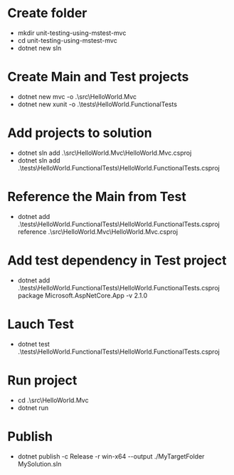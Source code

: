 # Create folder
- mkdir unit-testing-using-mstest-mvc
- cd unit-testing-using-mstest-mvc
- dotnet new sln

# Create Main and Test projects
- dotnet new mvc -o .\src\HelloWorld.Mvc
- dotnet new xunit -o .\tests\HelloWorld.FunctionalTests

# Add projects to solution
- dotnet sln add .\src\HelloWorld.Mvc\HelloWorld.Mvc.csproj
- dotnet sln add .\tests\HelloWorld.FunctionalTests\HelloWorld.FunctionalTests.csproj

# Reference the Main from Test
- dotnet add .\tests\HelloWorld.FunctionalTests\HelloWorld.FunctionalTests.csproj reference .\src\HelloWorld.Mvc\HelloWorld.Mvc.csproj

# Add test dependency in Test project
- dotnet add .\tests\HelloWorld.FunctionalTests\HelloWorld.FunctionalTests.csproj package Microsoft.AspNetCore.App -v 2.1.0

# Lauch Test
- dotnet test .\tests\HelloWorld.FunctionalTests\HelloWorld.FunctionalTests.csproj

# Run project
- cd .\src\HelloWorld.Mvc
- dotnet run 

# Publish
- dotnet publish -c Release -r win-x64 --output ./MyTargetFolder MySolution.sln
